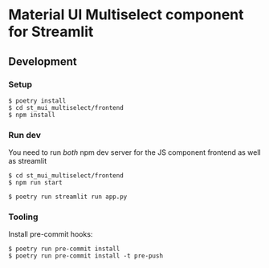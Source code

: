 # Material UI Multiselect component for Streamlit

## Development

### Setup

```
$ poetry install
$ cd st_mui_multiselect/frontend
$ npm install
```

### Run dev

You need to run *both* npm dev server for the JS component frontend as well as streamlit
```
$ cd st_mui_multiselect/frontend
$ npm run start
```
```
$ poetry run streamlit run app.py
```

### Tooling

Install pre-commit hooks:
```
$ poetry run pre-commit install
$ poetry run pre-commit install -t pre-push
```
